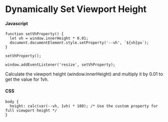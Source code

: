 # Dynamically Set Viewport Height

#### Javascript
    function setVhProperty() {
      let vh = window.innerHeight * 0.01;
      document.documentElement.style.setProperty('--vh', `${vh}px`);
    }

    setVhProperty();

    window.addEventListener('resize', setVhProperty);

Calculate the viewport height (window.innerHeight) and multiply it by 0.01 to get the value for 1vh.

#### CSS
    body {
      height: calc(var(--vh, 1vh) * 100); /* Use the custom property for full viewport height */
    }